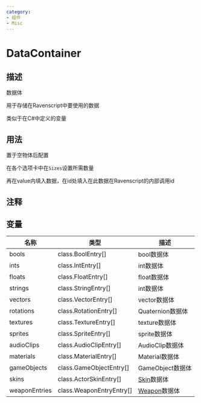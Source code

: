 ```yaml
---
category: 
- 组件
- Misc
---
```

# DataContainer
## 描述

数据体

用于存储在Ravenscript中要使用的数据

类似于在C#中定义的变量

## 用法

置于空物体后配置

在各个选项卡中在`Sizes`设置所需数量

再在value内填入数据，在id处填入在此数据在Ravenscript的内部调用id

## 注释

## 变量
| 名称 | 类型 | 描述 |
| ----------- | ----------- | ----------- |
| bools | class.BoolEntry[] | bool数据体 |  
| ints | class.IntEntry[] | int数据体 |  
| floats | class.FloatEntry[] | float数据体 |  
| strings | class.StringEntry[] | int数据体 |  
| vectors | class.VectorEntry[] | vector数据体 |  
| rotations | class.RotationEntry[] | Quaternion数据体 |  
| textures | class.TextureEntry[] | texture数据体 |  
| sprites | class.SpriteEntry[] | sprite数据体 |  
| audioClips | class.AudioClipEntry[] | AudioClip数据体 |  
| materials | class.MaterialEntry[] | Material数据体 |  
| gameObjects | class.GameObjectEntry[] | GameObject数据体 |  
| skins | class.ActorSkinEntry[] | [Skin](./ActorSkinContentMod.md)数据体 |  
| weaponEntries | class.WeaponEntryEntry[] | [Weapon](./Weapon.md)数据体 |  
